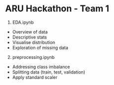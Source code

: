 # ARU Hackathon - Team 1

1) EDA.ipynb
 - Overview of data
 - Descriptive stats
 - Visualise distribution
 - Exploration of missing data
 
 2) preprocessing.ipynb
 - Addressing class imbalance
 - Splitting data (train, test, validation)
 - Apply standard scaler
 
